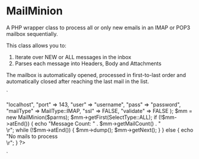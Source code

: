 # MailMinion
A PHP wrapper class to process all or only new emails in an IMAP or POP3 mailbox sequentially.

This class allows you to:


1. Iterate over NEW or ALL messages in the inbox
2. Parses each message into Headers, Body and Attachments

The mailbox is automatically opened, processed in first-to-last order and automatically closed after reaching the last mail in the list.


`
<?php
require_once("minion.class.php");
$parms = array(
     "host"      => "localhost", 
	 "port"      => 143, 
	 "user"      => "username",
	 "pass"      => "password",
	 "mailType"  => MailType::IMAP,
	 "ssl"       => FALSE,
	 "validate"  => FALSE
	 );

$mm = new MailMinion($parms);
$mm->getFirst(SelectType::ALL);
if (!$mm->atEnd())
{
    echo "Message Count: " . $mm->getMailCount() . "<br>\r";

    while (!$mm->atEnd())
    {
        $mm->dump();
        $mm->getNext();
    }
}
else
{
    echo "No mails to process<br>\r";
}

?>
`
